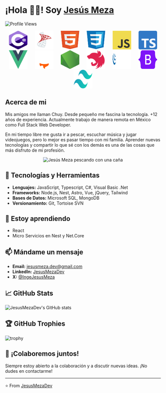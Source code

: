 <!--
**JesusMezaDev/JesusMezaDev** is a ✨ _special_ ✨ repository because its `README.md` (this file) appears on your GitHub profile.

Here are some ideas to get you started:

- 🔭 I’m currently working on ...
- 🌱 I’m currently learning ...
- 👯 I’m looking to collaborate on ...
- 🤔 I’m looking for help with ...
- 💬 Ask me about ...
- 📫 How to reach me: ...
- 😄 Pronouns: ...
- ⚡ Fun fact: ...
-->

# ¡Hola 👋🏻! Soy [Jesús Meza](https://jesusmeza.dev/)

![Profile Views](https://komarev.com/ghpvc/?username=JesusMezaDev)

<div style="text-align: center;">
    <img src="./Images/CSharp.svg" width="60" height="60" style="margin-right: 10px; margin-left: 10px;" />
    <img src="./Images/SQL.svg" width="60" height="60" style="margin-right: 10px; margin-left: 10px;" />
    <img src="./Images/Html.svg" width="60" height="60" style="margin-right: 10px; margin-left: 10px;" />
    <img src="./Images/Css.svg" width="60" height="60" style="margin-right: 10px; margin-left: 10px;" />
    <img src="./Images/Javascript.svg" width="60" height="60" style="margin-right: 10px; margin-left: 10px;" />
    <img src="./Images/Typescript.svg" width="60" height="60" style="margin-right: 10px; margin-left: 10px;" />
    <img src="./Images/Vue.svg" width="60" height="60" style="margin-right: 10px; margin-left: 10px;" />
    <img src="./Images/Astro.svg" width="60" height="60" style="margin-right: 10px; margin-left: 10px;" />
    <img src="./Images/Node.svg" width="60" height="60" style="margin-right: 10px; margin-left: 10px;" />
    <img src="./Images/Nest.svg" width="60" height="60" style="margin-right: 10px; margin-left: 10px;" />
    <img src="./Images/JQuery.svg" width="60" height="60" style="margin-right: 10px; margin-left: 10px;" />
    <img src="./Images/Bootstrap.svg" width="60" height="60" style="margin-right: 10px; margin-left: 10px;" />
    <img src="./Images/Tailwind.svg" width="60" height="60" style="margin-right: 10px; margin-left: 10px;" />
</div>

## Acerca de mi

Mis amigos me llaman Chuy. Desde pequeño me fascina la tecnología. +12 años de experiencia. Actualmente trabajo de manera remota en México como Full Stack Web Developer.

En mi tiempo libre me gusta ir a pescar, escuchar música y jugar videojuegos, pero lo mejor es pasar tiempo con mi familia. Aprender nuevas tecnologías y compartir lo que sé con los demás es una de las cosas que más disfruto de mi profesión.

<div style="text-align: center;">
    <img src="https://jesusmeza.dev/_astro/MeFishing.w73ojSaE_19AdjB.webp" width="600" alt="Jesús Meza pescando con una caña" />
</div>

## 🔧 Tecnologías y Herramientas

- **Lenguajes:** JavaScript, Typescript, C#, Visual Basic .Net
- **Frameworks:** Node.js, Nest, Astro, Vue, jQuery, Tailwind
- **Bases de Datos:** Microsoft SQL, MongoDB
- **Versionamiento:** Git, Tortoise SVN

## 🌱 Estoy aprendiendo

- React
- Micro Servicios en Nest y Net.Core


## 📫 Mándame un mensaje

- **Email:** jesusmeza.dev@gmail.com
- **LinkedIn:** [JesusMezaDev](https://www.linkedin.com/in/jesusmezadev)
- **X:** [@IngeJesusMeza](https://x.com/ingejesusmeza)

## 📈 GitHub Stats

![JesusMezaDev's GitHub stats](https://github-readme-stats.vercel.app/api?username=JesusMezaDev&show_icons=true&theme=radical)


## 🏆 GitHub Trophies

![trophy](https://github-profile-trophy.vercel.app/?username=JesusMezaDev&theme=onedark)

## 💬 ¡Colaboremos juntos!

Siempre estoy abierto a la colaboración y a discutir nuevas ideas. ¡No dudes en contactarme!

---

⭐️ From [JesusMezaDev](https://github.com/JesusMezaDev)
